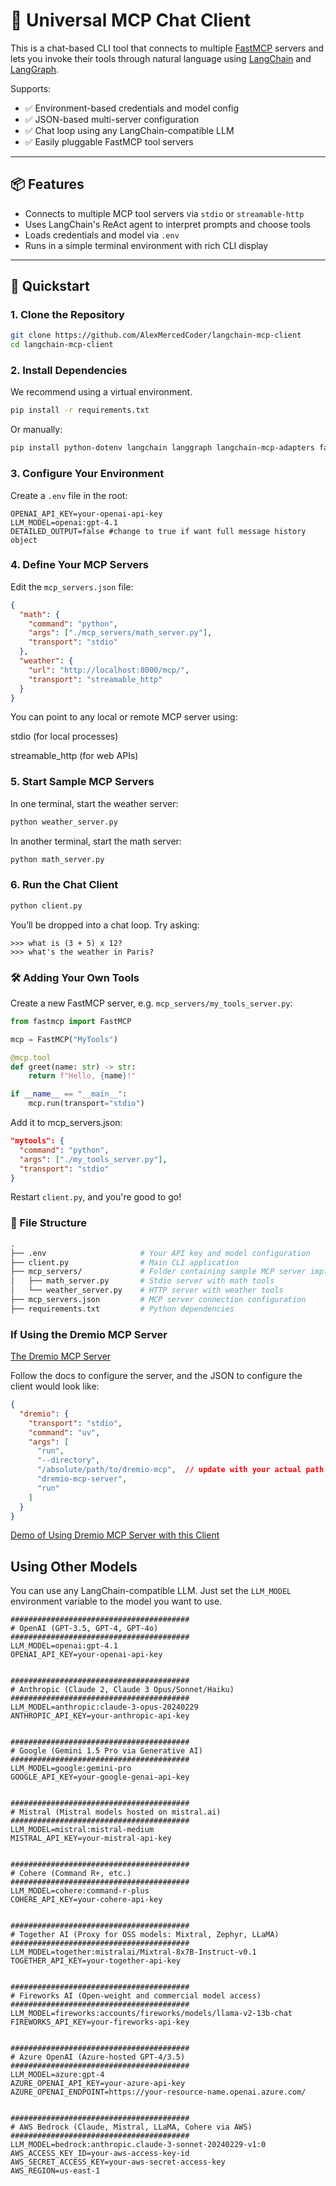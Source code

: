 # 🧠 Universal MCP Chat Client

This is a chat-based CLI tool that connects to multiple [FastMCP](https://gofastmcp.com) servers and lets you invoke their tools through natural language using [LangChain](https://python.langchain.com/) and [LangGraph](https://www.langgraph.dev/).

Supports:
- ✅ Environment-based credentials and model config
- ✅ JSON-based multi-server configuration
- ✅ Chat loop using any LangChain-compatible LLM
- ✅ Easily pluggable FastMCP tool servers

---

## 📦 Features

- Connects to multiple MCP tool servers via `stdio` or `streamable-http`
- Uses LangChain's ReAct agent to interpret prompts and choose tools
- Loads credentials and model via `.env`
- Runs in a simple terminal environment with rich CLI display

---

## 🚀 Quickstart

### 1. Clone the Repository

```bash
git clone https://github.com/AlexMercedCoder/langchain-mcp-client
cd langchain-mcp-client
```

### 2. Install Dependencies
We recommend using a virtual environment.

```bash
pip install -r requirements.txt
```

Or manually:

```bash
pip install python-dotenv langchain langgraph langchain-mcp-adapters fastmcp openai rich langchain-openai
```

### 3. Configure Your Environment
Create a `.env` file in the root:

```env
OPENAI_API_KEY=your-openai-api-key
LLM_MODEL=openai:gpt-4.1
DETAILED_OUTPUT=false #change to true if want full message history object
```

### 4. Define Your MCP Servers
Edit the `mcp_servers.json` file:

```json
{
  "math": {
    "command": "python",
    "args": ["./mcp_servers/math_server.py"],
    "transport": "stdio"
  },
  "weather": {
    "url": "http://localhost:8000/mcp/",
    "transport": "streamable_http"
  }
}
```
You can point to any local or remote MCP server using:

stdio (for local processes)

streamable_http (for web APIs)

### 5. Start Sample MCP Servers
In one terminal, start the weather server:

```bash
python weather_server.py
```

In another terminal, start the math server:

```bash
python math_server.py
```

### 6. Run the Chat Client

```bash
python client.py
```

You’ll be dropped into a chat loop. Try asking:

```python-repl
>>> what is (3 + 5) x 12?
>>> what's the weather in Paris?
```

### 🛠 Adding Your Own Tools
Create a new FastMCP server, e.g. `mcp_servers/my_tools_server.py`:

```python
from fastmcp import FastMCP

mcp = FastMCP("MyTools")

@mcp.tool
def greet(name: str) -> str:
    return f"Hello, {name}!"

if __name__ == "__main__":
    mcp.run(transport="stdio")
```

Add it to mcp_servers.json:

```json
"mytools": {
  "command": "python",
  "args": ["./my_tools_server.py"],
  "transport": "stdio"
}
```

Restart `client.py`, and you're good to go!

### 📁 File Structure
```graphql
.
├── .env                     # Your API key and model configuration
├── client.py                # Main CLI application
├── mcp_servers/             # Folder containing sample MCP server implementations
│   ├── math_server.py       # Stdio server with math tools
│   └── weather_server.py    # HTTP server with weather tools
├── mcp_servers.json         # MCP server connection configuration
├── requirements.txt         # Python dependencies
```

### If Using the Dremio MCP Server

[The Dremio MCP Server](https://github.com/dremio/dremio-mcp)

Follow the docs to configure the server, and the JSON to configure the client would look like:

```json
{
  "dremio": {
    "transport": "stdio",
    "command": "uv",
    "args": [
      "run",
      "--directory",
      "/absolute/path/to/dremio-mcp",  // update with your actual path
      "dremio-mcp-server",
      "run"
    ]
  }
}
```

[Demo of Using Dremio MCP Server with this Client](https://youtu.be/MFdKrjp5Kv4)

## Using Other Models

You can use any LangChain-compatible LLM. Just set the `LLM_MODEL` environment variable to the model you want to use.

```
########################################
# OpenAI (GPT-3.5, GPT-4, GPT-4o)
########################################
LLM_MODEL=openai:gpt-4.1
OPENAI_API_KEY=your-openai-api-key


########################################
# Anthropic (Claude 2, Claude 3 Opus/Sonnet/Haiku)
########################################
LLM_MODEL=anthropic:claude-3-opus-20240229
ANTHROPIC_API_KEY=your-anthropic-api-key


########################################
# Google (Gemini 1.5 Pro via Generative AI)
########################################
LLM_MODEL=google:gemini-pro
GOOGLE_API_KEY=your-google-genai-api-key


########################################
# Mistral (Mistral models hosted on mistral.ai)
########################################
LLM_MODEL=mistral:mistral-medium
MISTRAL_API_KEY=your-mistral-api-key


########################################
# Cohere (Command R+, etc.)
########################################
LLM_MODEL=cohere:command-r-plus
COHERE_API_KEY=your-cohere-api-key


########################################
# Together AI (Proxy for OSS models: Mixtral, Zephyr, LLaMA)
########################################
LLM_MODEL=together:mistralai/Mixtral-8x7B-Instruct-v0.1
TOGETHER_API_KEY=your-together-api-key


########################################
# Fireworks AI (Open-weight and commercial model access)
########################################
LLM_MODEL=fireworks:accounts/fireworks/models/llama-v2-13b-chat
FIREWORKS_API_KEY=your-fireworks-api-key


########################################
# Azure OpenAI (Azure-hosted GPT-4/3.5)
########################################
LLM_MODEL=azure:gpt-4
AZURE_OPENAI_API_KEY=your-azure-api-key
AZURE_OPENAI_ENDPOINT=https://your-resource-name.openai.azure.com/


########################################
# AWS Bedrock (Claude, Mistral, LLaMA, Cohere via AWS)
########################################
LLM_MODEL=bedrock:anthropic.claude-3-sonnet-20240229-v1:0
AWS_ACCESS_KEY_ID=your-aws-access-key-id
AWS_SECRET_ACCESS_KEY=your-aws-secret-access-key
AWS_REGION=us-east-1
```